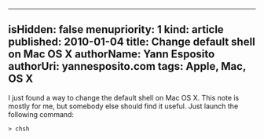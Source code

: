 -----
isHidden:       false
menupriority:   1
kind:           article
published: 2010-01-04
title: Change default shell on Mac OS X
authorName: Yann Esposito
authorUri: yannesposito.com
tags: Apple, Mac, OS X 
-----

I just found a way to change the default shell on Mac OS X. This note is mostly for me, but somebody else should find it useful. Just launch the following command: 

<pre><code class="zsh">> chsh
</code></pre>

